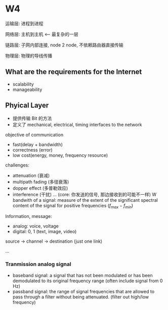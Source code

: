 # W4

运输层: 进程到进程

网络层: 主机到主机 <-- 最复杂的一层

链路层: 子网内部连接, node 2 node, 不依赖路由器直接传输

物理层: 物理的导线传播

## What are the requirements for the Internet

- scalability
- manageability

## Phyical Layer

- 提供传输 Bit 的方法
- 定义了 mechanical, electrical, timing interfaces to the network

objective of communication

- fast(delay + bandwidth)
- correctness (error)
- low cost(energy, money, frequency resource)

challenges:

- attenuation (衰减)
- multipath fading (多径衰落)
- dopper effect (多普勒效应)
- interference (干扰)
...
(core: 你发送的信号, 那边接收到的可能不一样)
W
bandwith of a signal: measure of the extent of the significant spectral content of the signal for positive frequencies ($f_{max} - f_{min}$)

Information, message:

- analog: voice, voltage
- digital: 0, 1 (text, image, video)

source -> channel -> destination (just one link)

...

### Tranmission analog signal

- baseband signal: a signal that has not been modulated or has been demodulated to its original frequency range (often include signal from 0 Hz)
- passband signal: the range of signal frequencies that are allowed to pass through a filter without being attenuated. (filter out high/low frequency)
